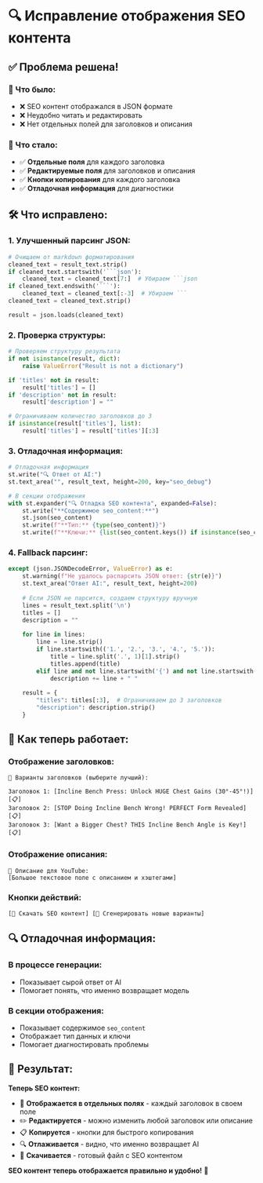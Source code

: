 # 🔍 Исправление отображения SEO контента

## ✅ Проблема решена!

### 🚨 Что было:
- ❌ SEO контент отображался в JSON формате
- ❌ Неудобно читать и редактировать
- ❌ Нет отдельных полей для заголовков и описания

### 🎯 Что стало:
- ✅ **Отдельные поля** для каждого заголовка
- ✅ **Редактируемые поля** для заголовков и описания
- ✅ **Кнопки копирования** для каждого заголовка
- ✅ **Отладочная информация** для диагностики

## 🛠️ Что исправлено:

### **1. Улучшенный парсинг JSON:**
```python
# Очищаем от markdown форматирования
cleaned_text = result_text.strip()
if cleaned_text.startswith('```json'):
    cleaned_text = cleaned_text[7:]  # Убираем ```json
if cleaned_text.endswith('```'):
    cleaned_text = cleaned_text[:-3]  # Убираем ```
cleaned_text = cleaned_text.strip()

result = json.loads(cleaned_text)
```

### **2. Проверка структуры:**
```python
# Проверяем структуру результата
if not isinstance(result, dict):
    raise ValueError("Result is not a dictionary")

if 'titles' not in result:
    result['titles'] = []
if 'description' not in result:
    result['description'] = ""

# Ограничиваем количество заголовков до 3
if isinstance(result['titles'], list):
    result['titles'] = result['titles'][:3]
```

### **3. Отладочная информация:**
```python
# Отладочная информация
st.write("🔍 Ответ от AI:")
st.text_area("", result_text, height=200, key="seo_debug")

# В секции отображения
with st.expander("🔍 Отладка SEO контента", expanded=False):
    st.write("**Содержимое seo_content:**")
    st.json(seo_content)
    st.write(f"**Тип:** {type(seo_content)}")
    st.write(f"**Ключи:** {list(seo_content.keys()) if isinstance(seo_content, dict) else 'Не словарь'}")
```

### **4. Fallback парсинг:**
```python
except (json.JSONDecodeError, ValueError) as e:
    st.warning(f"Не удалось распарсить JSON ответ: {str(e)}")
    st.text_area("Ответ AI:", result_text, height=200)
    
    # Если JSON не парсится, создаем структуру вручную
    lines = result_text.split('\n')
    titles = []
    description = ""
    
    for line in lines:
        line = line.strip()
        if line.startswith(('1.', '2.', '3.', '4.', '5.')):
            title = line.split('.', 1)[1].strip()
            titles.append(title)
        elif line and not line.startswith('{') and not line.startswith('}') and not line.startswith('```'):
            description += line + " "
    
    result = {
        "titles": titles[:3],  # Ограничиваем до 3 заголовков
        "description": description.strip()
    }
```

## 🎯 Как теперь работает:

### **Отображение заголовков:**
```
📝 Варианты заголовков (выберите лучший):

Заголовок 1: [Incline Bench Press: Unlock HUGE Chest Gains (30°-45°!)] [📋]
Заголовок 2: [STOP Doing Incline Bench Wrong! PERFECT Form Revealed] [📋]
Заголовок 3: [Want a Bigger Chest? THIS Incline Bench Angle is Key!] [📋]
```

### **Отображение описания:**
```
📄 Описание для YouTube:
[Большое текстовое поле с описанием и хэштегами]
```

### **Кнопки действий:**
```
[💾 Скачать SEO контент] [🔄 Сгенерировать новые варианты]
```

## 🔍 Отладочная информация:

### **В процессе генерации:**
- Показывает сырой ответ от AI
- Помогает понять, что именно возвращает модель

### **В секции отображения:**
- Показывает содержимое `seo_content`
- Отображает тип данных и ключи
- Помогает диагностировать проблемы

## 🎊 Результат:

**Теперь SEO контент:**
- 📝 **Отображается в отдельных полях** - каждый заголовок в своем поле
- ✏️ **Редактируется** - можно изменить любой заголовок или описание
- 📋 **Копируется** - кнопки для быстрого копирования
- 🔍 **Отлаживается** - видно, что именно возвращает AI
- 💾 **Скачивается** - готовый файл с SEO контентом

**SEO контент теперь отображается правильно и удобно!** 🎉










